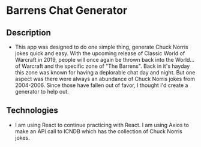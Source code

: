 # Barrens Chat Generator

## Description

  - This app was designed to do one simple thing, generate Chuck Norris jokes quick and easy. With the upcoming release of Classic World of Warcraft in 2019, people will once again be thrown back into the World... of Warcraft and the specific zone of "The Barrens". Back in it's hayday this zone was known for having a deplorable chat day and night. But one aspect was there were always an abundance of Chuck Norris jokes from 2004-2006. Since those have fallen out of favor, I thought I'd create a generator to help out.
  
  
## Technologies
  
  - I am using React to continue practicing with React. I am using Axios to make an API call to ICNDB which has the collection of Chuck Norris jokes. 
